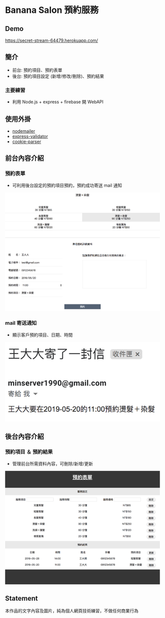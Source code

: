 # Banana Salon 預約服務

## Demo
https://secret-stream-64479.herokuapp.com/

## 簡介

+ 前台: 預約項目、預約表單
+ 後台: 預約項目設定 (新增/修改/刪除)、預約結果

### 主要練習

+ 利用 Node.js + express + firebase 開 WebAPI 

## 使用外掛
+ [nodemailer](https://nodemailer.com/about/)
+ [express-validator](https://express-validator.github.io/docs/)
+ [cookie-parser](https://www.npmjs.com/package/cookie-parser)

## 前台內容介紹
### 預約表單
* 可利用後台設定的預約項目預約，預約成功寄送 mail 通知

![](https://github.com/Jimmywei01/Banana_Salon_form/blob/master/public/img/demo1.png)

### mail 寄送通知
* 顯示客戶預約項目、日期、時間

![](https://github.com/Jimmywei01/Banana_Salon_form/blob/master/public/img/demo2.png)

## 後台內容介紹
### 預約項目 ＆ 預約結果 
* 管理前台所需資料內容，可刪除/新增/更新

![](https://github.com/Jimmywei01/Banana_Salon_form/blob/master/public/img/demo3.png)

## Statement
本作品的文字內容及圖片，純為個人網頁技術練習，不做任何商業行為
